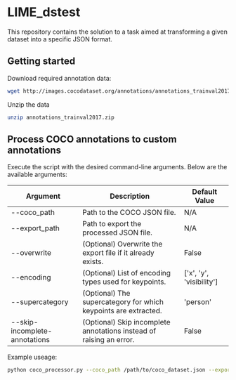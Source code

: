 # LIME_dstest

This repository contains the solution to a task aimed at transforming a given dataset into a specific JSON format.

## Getting started

Download required annotation data:

```bash
wget http://images.cocodataset.org/annotations/annotations_trainval2017.zip
```

Unzip the data

```bash
unzip annotations_trainval2017.zip
```

## Process COCO annotations to custom annotations

Execute the script with the desired command-line arguments. Below are the available arguments:

| Argument                      | Description                                                         | Default Value            |
| ----------------------------- | ------------------------------------------------------------------- | ------------------------ |
| --coco_path                   | Path to the COCO JSON file.                                         | N/A                      |
| --export_path                 | Path to export the processed JSON file.                             | N/A                      |
| --overwrite                   | (Optional) Overwrite the export file if it already exists.          | False                    |
| --encoding                    | (Optional) List of encoding types used for keypoints.               | ['x', 'y', 'visibility'] |
| --supercategory               | (Optional) The supercategory for which keypoints are extracted.     | 'person'                 |
| --skip-incomplete-annotations | (Optional) Skip incomplete annotations instead of raising an error. | False                    |

Example useage:

```bash
python coco_processor.py --coco_path /path/to/coco_dataset.json --export_path /path/to/exported_annotations.json
```